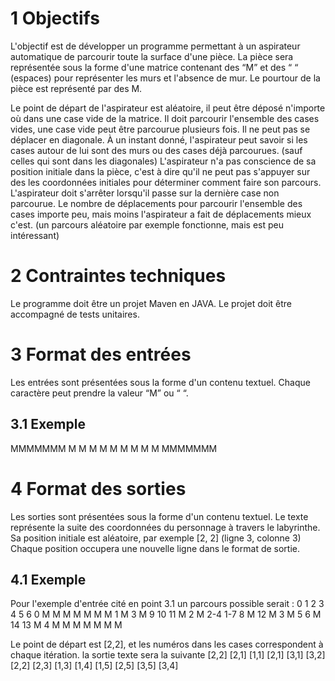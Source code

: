 # 1 Objectifs

L'objectif est de développer un programme permettant à un aspirateur automatique de
parcourir toute la surface d'une pièce. La pièce sera représentée sous la forme d'une matrice
contenant des “M” et des “ “ (espaces) pour représenter les murs et l'absence de mur.
Le pourtour de la pièce est représenté par des M.

Le point de départ de l'aspirateur est aléatoire, il peut être déposé n'importe où dans une case vide de
la matrice.
Il doit parcourir l'ensemble des cases vides, une case vide peut être parcourue plusieurs fois.
Il ne peut pas se déplacer en diagonale.
À un instant donné, l'aspirateur peut savoir si les cases autour de lui sont des murs ou des cases déjà
parcourues. (sauf celles qui sont dans les diagonales)
L'aspirateur n'a pas conscience de sa position initiale dans la pièce, c'est à dire qu'il ne peut pas
s'appuyer sur des les coordonnées initiales pour déterminer comment faire son parcours.
L'aspirateur doit s'arrêter lorsqu'il passe sur la dernière case non parcourue.
Le nombre de déplacements pour parcourir l'ensemble des cases importe peu, mais moins l'aspirateur
a fait de déplacements mieux c'est. (un parcours aléatoire par exemple fonctionne, mais est peu
intéressant)


# 2 Contraintes techniques
Le programme doit être un projet Maven en JAVA.
Le projet doit être accompagné de tests unitaires.

# 3 Format des entrées
Les entrées sont présentées sous la forme d'un contenu textuel.
Chaque caractère peut prendre la valeur “M” ou “ “.

## 3.1 Exemple
 
MMMMMMM
M M M
M M M
M M M
MMMMMMM

# 4 Format des sorties
Les sorties sont présentées sous la forme d'un contenu textuel.
Le texte représente la suite des coordonnées du personnage à travers le labyrinthe.
Sa position initiale est aléatoire, par exemple [2, 2] (ligne 3, colonne 3)
Chaque position occupera une nouvelle ligne dans le format de sortie.

## 4.1 Exemple
Pour l'exemple d'entrée cité en point 3.1 un parcours possible serait :
0 1 2 3 4 5 6
0 M M M M M M M
1 M 3 M 9 10 11 M
2 M 2-4 1-7 8 M 12 M
3 M 5 6 M 14 13 M
4 M M M M M M M

Le point de départ est [2,2], et les numéros dans les cases correspondent à chaque itération.
la sortie texte sera la suivante
[2,2]
[2,1]
[1,1]
[2,1]
[3,1]
[3,2]
[2,2]
[2,3]
[1,3]
[1,4]
[1,5]
[2,5]
[3,5]
[3,4]

